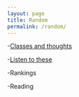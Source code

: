 ```yaml
---
layout: page
title: Random
permalink: /random/
---
```


-[Classes and thoughts](/random/classes)

-[Listen to these](/random/listen_to_these)

-Rankings

-Reading